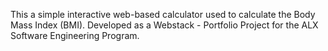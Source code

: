 This a simple  interactive web-based calculator used to calculate the Body Mass Index (BMI).
Developed as a Webstack - Portfolio Project for the ALX Software Engineering Program.
